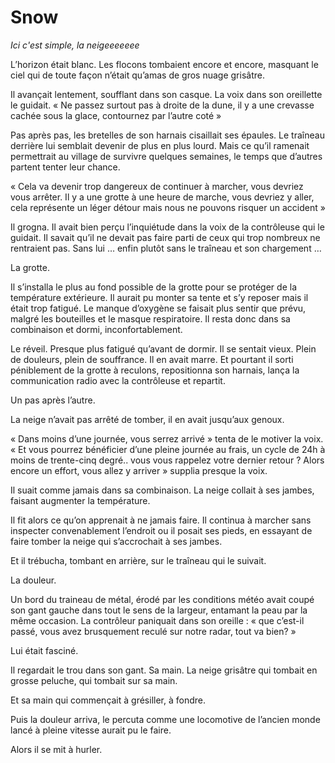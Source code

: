 # Snow

*Ici c'est simple, la neigeeeeeee*


L’horizon était blanc. Les flocons tombaient encore et encore, masquant le ciel qui de toute façon n’était qu’amas de gros nuage grisâtre.

Il avançait lentement, soufflant dans son casque. La voix dans son oreillette le guidait.
« Ne passez surtout pas à droite de la dune, il y a une crevasse cachée sous la glace, contournez par l’autre coté »

Pas après pas, les bretelles de son harnais cisaillait ses épaules. Le traîneau derrière lui semblait devenir de plus en plus lourd. Mais ce qu’il ramenait permettrait au village de survivre quelques semaines, le temps que d’autres partent tenter leur chance.


« Cela va devenir trop dangereux de continuer à marcher, vous devriez vous arrêter. Il y a une grotte à une heure de marche, vous devriez y aller, cela représente un léger détour mais nous ne pouvons risquer un accident »

Il grogna. Il avait bien perçu l’inquiétude dans la voix de la contrôleuse qui le guidait. Il savait qu’il ne devait pas faire parti de ceux qui trop nombreux ne rentraient pas. Sans lui … enfin plutôt sans le traîneau et son chargement …

La grotte.

Il s’installa le plus au fond possible de la grotte pour se protéger de la température extérieure. Il aurait pu monter sa tente et s’y reposer mais il était trop fatigué. Le manque d’oxygène se faisait plus sentir que prévu, malgré les bouteilles et le masque respiratoire. Il resta donc dans sa combinaison et dormi, inconfortablement.

Le réveil. Presque plus fatigué qu’avant de dormir. Il se sentait vieux. Plein de douleurs, plein de souffrance. Il en avait marre. Et pourtant il sorti péniblement de la grotte à reculons, repositionna son harnais, lança la communication radio avec la contrôleuse et repartit.

Un pas après l’autre.

La neige n’avait pas arrêté de tomber, il en avait jusqu’aux genoux.

« Dans moins d’une journée, vous serrez arrivé » tenta de le motiver la voix.
« Et vous pourrez bénéficier d’une pleine journée au frais, un cycle de 24h à moins de trente-cinq degré.. vous vous rappelez votre dernier retour ? Alors encore un effort, vous allez y arriver » supplia presque la voix.

Il suait comme jamais dans sa combinaison. La neige collait à ses jambes, faisant augmenter la température.

Il fit alors ce qu’on apprenait à ne jamais faire. Il continua à marcher sans inspecter convenablement  l’endroit ou il posait ses pieds, en essayant de faire tomber la neige qui s’accrochait à ses jambes.

Et il trébucha, tombant en arrière, sur le traîneau qui le suivait.

La douleur.

Un bord du traineau de métal, érodé par les conditions météo avait coupé son gant gauche dans tout le sens de la largeur, entamant la peau par la même occasion.
La contrôleur paniquait dans son oreille :
« que c’est-il passé, vous avez brusquement reculé sur notre radar, tout va bien? »

Lui était fasciné.

Il regardait le trou dans son gant. Sa main. La neige grisâtre qui tombait en grosse peluche, qui tombait sur sa main.

Et sa main qui commençait à grésiller, à fondre.

Puis la douleur arriva, le percuta comme une locomotive de l’ancien monde lancé à pleine vitesse aurait pu le faire.

Alors il se mit à hurler.
